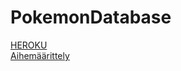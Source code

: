 <h1>PokemonDatabase</h1>

[HEROKU](https://pokemon-db-2k19.herokuapp.com/)<br/>
[Aihemäärittely](https://github.com/rpulkka/PokemonDatabase/blob/master/documentation/aihemaarittely.md)<br/>
